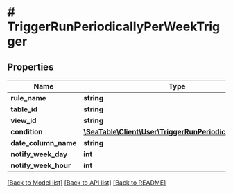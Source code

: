 # # TriggerRunPeriodicallyPerWeekTrigger

## Properties

Name | Type | Description | Notes
------------ | ------------- | ------------- | -------------
**rule_name** | **string** |  | [optional]
**table_id** | **string** |  | [optional]
**view_id** | **string** |  | [optional]
**condition** | [**\SeaTable\Client\User\TriggerRunPeriodicallyCondition**](TriggerRunPeriodicallyCondition.md) |  | [optional]
**date_column_name** | **string** |  | [optional]
**notify_week_day** | **int** |  | [optional]
**notify_week_hour** | **int** |  | [optional]

[[Back to Model list]](../../README.md#models) [[Back to API list]](../../README.md#endpoints) [[Back to README]](../../README.md)

